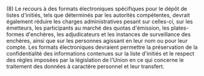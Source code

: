 (8) Le recours à des formats électroniques spécifiques pour le dépôt de listes d'initiés, tels que déterminés par les autorités compétentes, devrait également réduire les charges administratives pesant sur celles-ci, sur les émetteurs, les participants au marché des quotas d'émission, les plates-formes d'enchères, les adjudicateurs et les instances de surveillance des enchères, ainsi que sur les personnes agissant en leur nom ou pour leur compte. Les formats électroniques devraient permettre la préservation de la confidentialité des informations contenues sur la liste d'initiés et le respect des règles imposées par la législation de l'Union en ce qui concerne le traitement des données à caractère personnel et leur transfert.